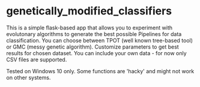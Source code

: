 # genetically_modified_classifiers
This is a simple flask-based app that allows you to experiment with evolutonary algorithms to generate the best possible Pipelines for data classification. You can choose between TPOT (well known tree-based tool) or GMC (messy genetic algorithm).
Customize parameters to get best results for chosen dataset. You can include your own data - for now only CSV files are supported.



Tested on Windows 10 only. Some functions are 'hacky' and might not work on other systems.
